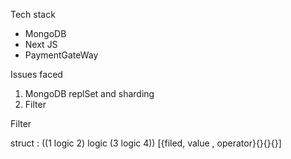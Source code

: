 Tech stack

- MongoDB
- Next JS
- PaymentGateWay

Issues faced

1. MongoDB replSet and sharding
2. Filter

Filter

struct :
((1 logic 2) logic (3 logic 4))
[{filed, value , operator}{}{}{}]
